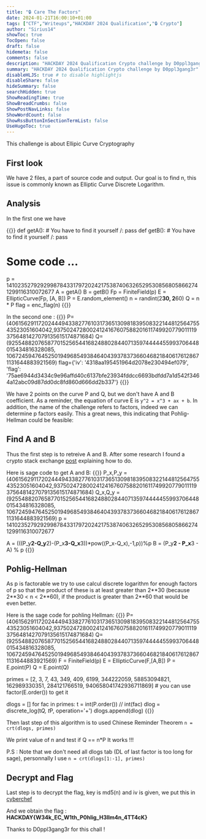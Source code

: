 ```yaml
---
title: "🔒 Care The Factors"
date: 2024-01-21T16:00:10+01:00
tags: ["CTF","Writeups","HACKDAY 2024 Qualification","🔒 Crypto"]
author: "Sirius14"
showToc: true
TocOpen: false
draft: false
hidemeta: false
comments: false
description: "HACKDAY 2024 Qualification Crypto challenge by D0ppl3gang3r"
summary: "HACKDAY 2024 Qualification Crypto challenge by D0ppl3gang3r"
disableHLJS: true # to disable highlightjs
disableShare: false
hideSummary: false
searchHidden: true
ShowReadingTime: true
ShowBreadCrumbs: false
ShowPostNavLinks: false
ShowWordCount: false
ShowRssButtonInSectionTermList: false
UseHugoToc: true
---
```


This challenge is about Ellipic Curve Cryptography

## First look

We have 2 files, a part of source code and output. Our goal is to find n, this issue is commonly known as Elliptic Curve Discrete Logarithm.

## Analysis

In the first one we have

{{<highlight txt>}}
def getA():
    # You have to find it yourself /:
    pass
def getB():
    # You have to find it yourself /:
    pass

# Some code ...

p = 1410235279292998784331797202421753874063265295308568058662741299116310072677
A = getA()
B = getB()
Fp = FiniteField(p)
E = EllipticCurve(Fp, [A, B])
P = E.random_element()
n = randint(2**30, 2**60)
Q = n * P
flag = enc_flag(n)
{{</highlight>}}

In the second one :
{{<highlight txt>}}
P=(406156291172024449433827761031736513098183950832214481256475543523051604042,937502472800241241676075882016117499207790111193756481427079135615174871684)
Q=(92554882076587701525654416824880284407135974444455993706448015434816328085, 1067245947645250194968549384640439378373660468218406176128671131644883921569)
flag={'iv': '4318aa195451964d2078e230494ef079', 'flag': '75ae6944d3434c9e96affd40c6137bfe23934fddcc6693bdfdd7a1d542f3464a12abc09d87dd0dc8fd860d666dd2b337'}
{{</highlight>}}

We have 2 points on the curve P and Q, but we don't have A and B coefficient. As a reminder, the equation of curve E is `y^2 = x^3 + ax + b`. In addition, the name of the challenge refers to factors, indeed we can determine p factors easily. This a great news, this indicating that Pohlig-Hellman could be feasible:

## Find A and B

Thus the first step is to retreive A and B. After some research I found a crypto stack exchange [post](https://crypto.stackexchange.com/questions/97811/find-elliptic-curve-parameters-a-and-b-given-two-points-on-the-curve) explaining how to do.

Here is sage code to get A and B:
{{<highlight txt>}}
P_x,P_y =(406156291172024449433827761031736513098183950832214481256475543523051604042,937502472800241241676075882016117499207790111193756481427079135615174871684)
Q_x,Q_y =(92554882076587701525654416824880284407135974444455993706448015434816328085, 1067245947645250194968549384640439378373660468218406176128671131644883921569)
p = 1410235279292998784331797202421753874063265295308568058662741299116310072677

A = (((P_y**2-Q_y**2)-(P_x**3-Q_x**3))*pow((P_x-Q_x),-1,p))%p
B = (P_y**2 - P_x**3 - A) % p
{{</highlight>}}

## Pohlig-Hellman

As p is factorable we try to use calcul discrete logarithm for enough factors of p so that the product of these is at least greater than 2**30 (because 2\*\*30 < n < 2\*\*60), if the product is greater than 2\*\*60 that would be even better.

Here is the sage code for pohling Hellman:
{{<highlight txt>}}
P=(406156291172024449433827761031736513098183950832214481256475543523051604042,937502472800241241676075882016117499207790111193756481427079135615174871684)
Q=(92554882076587701525654416824880284407135974444455993706448015434816328085, 1067245947645250194968549384640439378373660468218406176128671131644883921569)
F = FiniteField(p)
E = EllipticCurve(F,[A,B])
P = E.point(P)
Q = E.point(Q)

primes = [2, 3, 7, 43, 349, 409, 6199, 344222059, 58853094821, 162989330351, 284121766519, 940658041742936711869] # you can use factor(E.order()) to get it

dlogs = []
for fac in primes:
    t = int(P.order()) // int(fac)
    dlog = discrete_log(t*Q, t*P, operation='+')
    dlogs.append(dlog)
{{</highlight>}}

Then last step of this algorithm is to used Chinese Reminder Theorem
`n = crt(dlogs, primes)`

We print value of n and test if Q == n*P
It works !!!

P.S : Note that we don't need all dlogs tab (DL of last factor is too long for sage), personnally I use `n = crt(dlogs[1:-1], primes)`

## Decrypt and Flag

Last step is to decrypt the flag, key is md5(n) and iv is given, we put this in [cyberchef](https://gchq.github.io/CyberChef/#recipe=AES_Decrypt(%7B'option':'Hex','string':'08fac709549765925a1b15738de81fda'%7D,%7B'option':'Hex','string':'4318aa195451964d2078e230494ef079'%7D,'CBC','Hex','Raw',%7B'option':'Hex','string':''%7D,%7B'option':'Hex','string':''%7D)&input=NzVhZTY5NDRkMzQzNGM5ZTk2YWZmZDQwYzYxMzdiZmUyMzkzNGZkZGNjNjY5M2JkZmRkN2ExZDU0MmYzNDY0YTEyYWJjMDlkODdkZDBkYzhmZDg2MGQ2NjZkZDJiMzM3)

And we obtain the flag : __HACKDAY{W34k_EC_W1th_P0hlig_H3llm4n_4TT4cK}__

Thanks to D0ppl3gang3r for this chall !